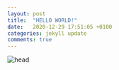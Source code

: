 ```yaml
---
layout: post
title:  "HELLO WORLD!"
date:   2020-12-29 17:51:05 +0100
categories: jekyll update
comments: true
---
```




![head]( {{site.baseurl}}/images/head.png)